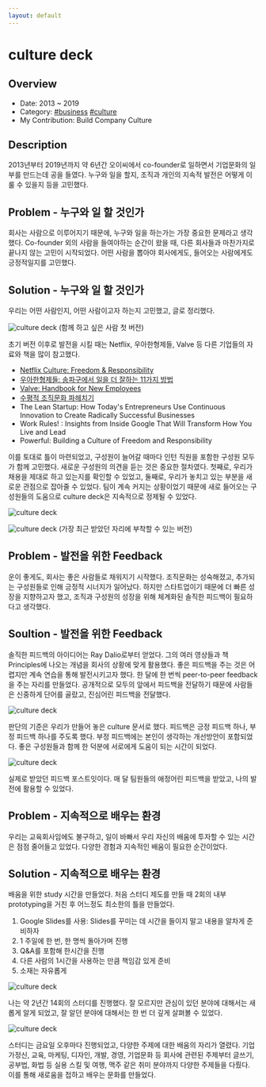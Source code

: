 ```yaml
---
layout: default
---
```


# culture deck

## Overview

* Date: 2013 ~ 2019
* Category: [#business](https://www.google.com/search?q=business) [#culture](https://www.google.com/search?q=culture)
* My Contribution: Build Company Culture

## Description

2013년부터 2019년까지 약 6년간 오이씨에서 co-founder로 일하면서 기업문화의 일부를 만드는데 공을 들였다. 
누구와 일을 할지, 조직과 개인의 지속적 발전은 어떻게 이룰 수 있을지 등을 고민했다. 

## Problem - 누구와 일 할 것인가

회사는 사람으로 이루어지기 때문에, 누구와 일을 하는가는 가장 중요한 문제라고 생각했다. 
Co-founder 외의 사람을 들여야하는 순간이 왔을 때, 다른 회사들과 마찬가지로 끝나지 않는 고민이 시작되었다. 
어떤 사람을 뽑아야 회사에게도, 들어오는 사람에게도 긍정적일지를 고민했다. 

## Solution - 누구와 일 할 것인가

우리는 어떤 사람인지, 어떤 사람이고자 하는지 고민했고, 글로 정리했다. 

![culture deck]({{"/assets/img/project/culturedeck_1.jpg"}})
(함께 하고 싶은 사람 첫 버전)

초기 버전 이후로 발전을 시킬 때는 Netflix, 우아한형제들, Valve 등 다른 기업들의 자료와 책을 많이 참고했다. 

* [Netflix Culture: Freedom & Responsibility](https://www.slideshare.net/reed2001/culture-1798664)
* [우아한형제들: 송파구에서 일을 더 잘하는 11가지 방법](https://www.woowahan.com/#/company/culture)
* [Valve: Handbook for New Employees](https://steamcdn-a.akamaihd.net/apps/valve/Valve_NewEmployeeHandbook.pdf)
* [수평적 조직문화 파헤치기](https://publy.co/set/163)
* The Lean Startup: How Today's Entrepreneurs Use Continuous Innovation to Create Radically Successful Businesses
* Work Rules! : Insights from Inside Google That Will Transform How You Live and Lead
* Powerful: Building a Culture of Freedom and Responsibility

이를 토대로 틀이 마련되었고, 구성원이 늘어갈 때마다 인턴 직원을 포함한 구성원 모두가 함께 고민했다. 
새로운 구성원의 의견을 듣는 것은 중요한 절차였다. 
첫째로, 우리가 채용을 제대로 하고 있는지를 확인할 수 있었고, 둘째로, 우리가 놓치고 있는 부분을 새로운 관점으로 잡아줄 수 있었다. 
팀이 계속 커지는 상황이었기 때문에 새로 들어오는 구성원들의 도움으로 culture deck은 지속적으로 정제될 수 있었다. 

![culture deck]({{"/assets/img/project/culturedeck_2.jpg"}})

![culture deck]({{"/assets/img/project/culturedeck_3.png"}})
(가장 최근 받았던 자리에 부착할 수 있는 버전)

## Problem - 발전을 위한 Feedback

운이 좋게도, 회사는 좋은 사람들로 채워지기 시작했다. 
조직문화는 성숙해졌고, 추가되는 구성원들로 인해 긍정적 시너지가 일어났다. 
하지만 스타트업이기 때문에 더 빠른 성장을 지향하고자 했고, 조직과 구성원의 성장을 위해 체계화된 솔직한 피드백이 필요하다고 생각했다. 

## Soultion - 발전을 위한 Feedback

솔직한 피드백의 아이디어는 Ray Dalio로부터 얻었다. 
그의 여러 영상들과 책 Principles에 나오는 개념을 회사의 상황에 맞게 활용했다. 
좋은 피드백을 주는 것은 어렵지만 계속 연습을 통해 발전시키고자 했다. 
한 달에 한 번씩 peer-to-peer feedback을 주는 자리를 만들었다. 
공개적으로 모두의 앞에서 피드백을 전달하기 때문에 사람들은 신중하게 단어를 골랐고, 진심어린 피드백을 전달했다. 

![culture deck]({{"/assets/img/project/culturedeck_4.jpg"}})

판단의 기준은 우리가 만들어 놓은 culture 문서로 했다. 
피드백은 긍정 피드백 하나, 부정 피드백 하나를 주도록 했다. 
부정 피드백에는 본인이 생각하는 개선방안이 포함되었다. 
좋은 구성원들과 함께 한 덕분에 서로에게 도움이 되는 시간이 되었다. 

![culture deck]({{"/assets/img/project/culturedeck_5.jpg"}})

실제로 받았던 피드백 포스트잇이다. 
매 달 팀원들의 애정어린 피드백을 받았고, 나의 발전에 활용할 수 있었다. 

## Problem - 지속적으로 배우는 환경

우리는 교육회사임에도 불구하고, 일이 바빠서 우리 자신의 배움에 투자할 수 있는 시간은 점점 줄어들고 있었다. 
다양한 경험과 지속적인 배움이 필요한 순간이었다. 

## Solution - 지속적으로 배우는 환경

배움을 위한 study 시간을 만들었다. 
처음 스터디 제도를 만들 때 2회의 내부 prototyping을 거친 후 어느정도 최소한의 틀을 만들었다. 

1. Google Slides를 사용: Slides를 꾸미는 데 시간을 들이지 말고 내용을 알차게 준비하자
2. 1 주일에 한 번, 한 명씩 돌아가며 진행
3. Q&A를 포함해 한시간을 진행
4. 다른 사람의 1시간을 사용하는 만큼 책임감 있게 준비
5. 소재는 자유롭게

![culture deck]({{"/assets/img/project/culturedeck_7.jpg"}})

나는 약 2년간 14회의 스터디를 진행했다. 
잘 모르지만 관심이 있던 분야에 대해서는 새롭게 알게 되었고, 잘 알던 분야에 대해서는 한 번 더 깊게 살펴볼 수 있었다. 

![culture deck]({{"/assets/img/project/culturedeck_6.jpg"}})

스터디는 금요일 오후마다 진행되었고, 다양한 주제에 대한 배움의 자리가 열렸다. 
기업가정신, 교육, 마케팅, 디자인, 개발, 경영, 기업문화 등 회사에 관련된 주제부터 글쓰기, 공부법, 화법 등 실용 스킬 및 여행, 맥주 같은 취미 분야까지 다양한 주제들을 다뤘다. 
이를 통해 새로움을 접하고 배우는 문화를 만들었다. 